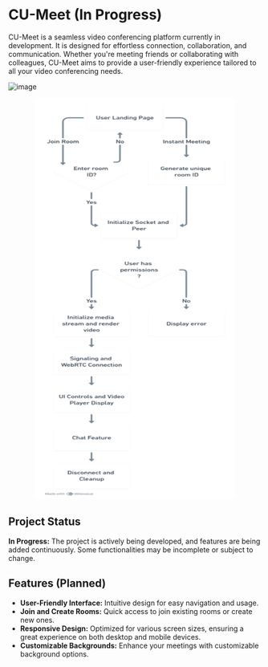 # CU-Meet (In Progress)

CU-Meet is a seamless video conferencing platform currently in development. It is designed for effortless connection, collaboration, and communication. Whether you're meeting friends or collaborating with colleagues, CU-Meet aims to provide a user-friendly experience tailored to all your video conferencing needs.

![image](https://github.com/user-attachments/assets/e128e1db-6160-4ebd-a9e3-89e644646722)

<div style="text-align: center;">
  <img src="FlowChart.png" alt="flowchart" width="400" height="800">
</div>

## Project Status

**In Progress:** The project is actively being developed, and features are being added continuously. Some functionalities may be incomplete or subject to change.

## Features (Planned)

- **User-Friendly Interface:** Intuitive design for easy navigation and usage.
- **Join and Create Rooms:** Quick access to join existing rooms or create new ones.
- **Responsive Design:** Optimized for various screen sizes, ensuring a great experience on both desktop and mobile devices.
- **Customizable Backgrounds:** Enhance your meetings with customizable background options.
